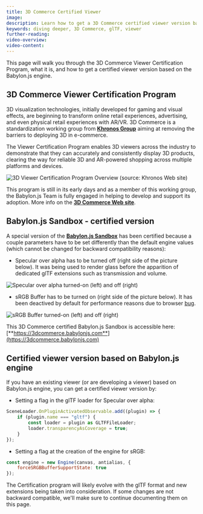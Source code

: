 ```yaml
---
title: 3D Commerce Certified Viewer
image: 
description: Learn how to get a 3D Commerce certified viewer version based on the Babylon.js engine.
keywords: diving deeper, 3D Commerce, glTF, viewer
further-reading:
video-overview:
video-content:
---
```


This page will walk you through the 3D Commerce Viewer Certification Program, what it is, and how to get a certified viewer version based on the Babylon.js engine.

## 3D Commerce Viewer Certification Program

3D visualization technologies, initially developed for gaming and visual effects, are beginning to transform online retail experiences, advertising, and even physical retail experiences with AR/VR. 3D Commerce is a standardization working group from [**Khronos Group**](https://www.khronos.org/) aiming at removing the barriers to deploying 3D in e-commerce. 

The Viewer Certification Program enables 3D viewers across the industry to demonstrate that they can accurately and consistently display 3D products, clearing the way for reliable 3D and AR-powered shopping across multiple platforms and devices.

![3D Viewer Certification Program Overview (source: Khronos Web site)](/img/how_to/3D-commerce-certif/2021-3dcommerce-certification-overview.jpg)

This program is still in its early days and as a member of this working group, the Babylon.js Team is fully engaged in helping to develop and support its adoption. More info on the [**3D Commerce Web site**](https://www.khronos.org/3dcommerce/).

## Babylon.js Sandbox - certified version

A special version of the [**Babylon.js Sandbox**](https://sandbox.babylonjs.com) has been certified because a couple parameters have to be set differently than the default engine values (which cannot be changed for backward compatibility reasons):
- Specular over alpha has to be turned off (right side of the picture below). It was being used to render glass before the apparition of dedicated glTF extensions such as transmission and volume.

![Specular over alpha turned-on (left) and off (right)](/img/how_to/3D-commerce-certif/specular-over-alpha.jpg)
- sRGB Buffer has to be turned on (right side of the picture below). It has been deactived by default for performance reasons due to browser [bug](https://bugs.chromium.org/p/chromium/issues/detail?id=1256340).

![sRGB Buffer turned-on (left) and off (right)](/img/how_to/3D-commerce-certif/sRGB-buffer.jpg)

This 3D Commerce certified Babylon.js Sandbox is accessible here: [**https://3dcommerce.babylonjs.com**](https://3dcommerce.babylonjs.com)

## Certified viewer version based on Babylon.js engine

If you have an existing viewer (or are developing a viewer) based on Babylon.js engine, you can get a certified viewer version by:

- Setting a flag in the glTF loader for Specular over alpha:


```javascript
SceneLoader.OnPluginActivatedObservable.add((plugin) => {
    if (plugin.name === "gltf") {
        const loader = plugin as GLTFFileLoader;
        loader.transparencyAsCoverage = true;
    }
});
```

- Setting a flag at the creation of the engine for sRGB:
```javascript
const engine = new Engine(canvas, antialias, { 
    forceSRGBBufferSupportState: true
});
```

The Certification program will likely evolve with the glTF format and new extensions being taken into consideration. If some changes are not backward compatible, we'll make sure to continue documenting them on this page.
